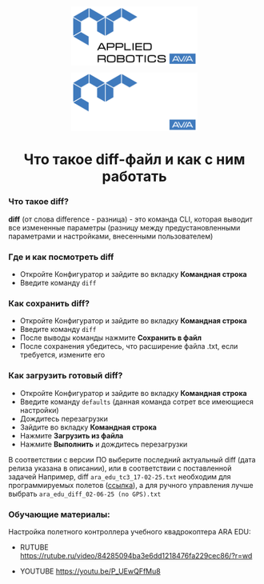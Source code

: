 <p align="center">
  <img style="
           display: block; 
           margin-left: auto;
           margin-right: auto;
           width: 50%;"
    src="../logo/logo_black.png#gh-light-mode-only" alt="ara_logo"/>
</p>

<p align="center">
  <img style="
           display: block; 
           margin-left: auto;
           margin-right: auto;
           width: 50%;
  }"
    src="../logo/logo_white.png#gh-dark-mode-only" alt="ara_logo"/>
</p>

<h1 style="text-align: center;">Что такое diff-файл и как с ним работать</h1>

### Что такое diff?
**diff** (от слова difference - разница) - это команда CLI, которая выводит все измененные параметры (разницу между предустановленными параметрами и настройками, внесенными пользователем)

### Где и как посмотреть diff
- Откройте Конфигуратор и зайдите во вкладку **Командная строка**
- Введите команду ```diff```
### Как сохранить diff?
- Откройте Конфигуратор и зайдите во вкладку **Командная строка**
- Введите команду ```diff```
- После выводы команды нажмите **Сохранить в файл**
- После сохранения убедитесь, что расширение файла .txt, если требуется, измените его
### Как загрузить готовый diff?
- Откройте Конфигуратор и зайдите во вкладку **Командная строка**
- Введите команду ```defaults``` (данная команда сотрет все имеющиеся настройки)
- Дождитесь перезагрузки
- Зайдите во вкладку **Командная строка**
- Нажмите **Загрузить из файла**
- Нажмите **Выполнить** и дождитесь перезагрузки

В соответствии с версии ПО выберите последний актуальный diff (дата релиза указана в описании), или в соответствии с поставленной задачей
Например, diff ```ara_edu_tc3_17-02-25.txt``` необходим для программируемых полетов ([ссылка](../ARA-Edu-diff-tc3)), а для ручного управления лучше выбрать ```ara_edu_diff_02-06-25 (no GPS).txt```
### Обучающие материалы:
Настройка полетного контроллера учебного квадрокоптера ARA EDU: 
- RUTUBE https://rutube.ru/video/84285094ba3e6dd1218476fa229cec86/?r=wd

- YOUTUBE https://youtu.be/P_UEwQFfMu8